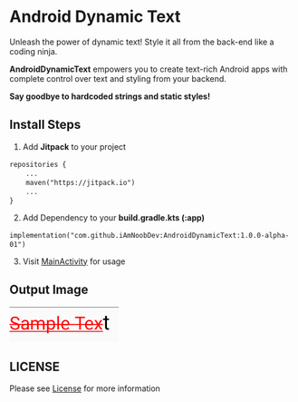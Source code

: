 
# Android Dynamic Text

Unleash the power of dynamic text! Style it all from the back-end like a coding ninja.

**AndroidDynamicText** empowers you to create text-rich Android apps with complete control over text and styling from your backend.

**Say goodbye to hardcoded strings and static styles!**

## Install Steps

 1. Add **Jitpack** to your project
```
repositories {
	...  
	maven("https://jitpack.io")
	...  
}
```
2. Add Dependency to your **build.gradle.kts (:app)**
```
implementation("com.github.iAmNoobDev:AndroidDynamicText:1.0.0-alpha-01")
```
3. Visit [MainActivity](https://github.com/iAmNoobDev/AndroidDynamicText/blob/main/app/src/main/java/com/iAmNoobDev/dynamictext/MainActivity.kt) for usage

## Output Image

![Output Image](https://github.com/iAmNoobDev/AndroidDynamicText/blob/main/output.png)

## LICENSE
Please see [License](LICENSE) for more information
